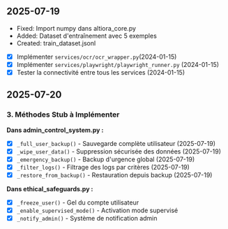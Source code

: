 ## 2025-07-19
- Fixed: Import numpy dans altiora_core.py
- Added: Dataset d'entraînement avec 5 exemples
- Created: train_dataset.jsonl
- [x] Implémenter `services/ocr/ocr_wrapper.py`(2024-01-15)
- [x] Implémenter `services/playwright/playwright_runner.py` (2024-01-15)
- [x] Tester la connectivité entre tous les services (2024-01-15)

## 2025-07-20
### 3. Méthodes Stub à Implémenter
**Dans admin_control_system.py :**
- [x] `_full_user_backup()` - Sauvegarde complète utilisateur  (2025-07-19)
- [x] `_wipe_user_data()` - Suppression sécurisée des données  (2025-07-19)
- [x] `_emergency_backup()` - Backup d'urgence global  (2025-07-19)
- [x] `_filter_logs()` - Filtrage des logs par critères  (2025-07-19)
- [x] `_restore_from_backup()` - Restauration depuis backup  (2025-07-19)

**Dans ethical_safeguards.py :**
- [x] `_freeze_user()` - Gel du compte utilisateur 
- [x] `_enable_supervised_mode()` - Activation mode supervisé  
- [x] `_notify_admin()` - Système de notification admin  